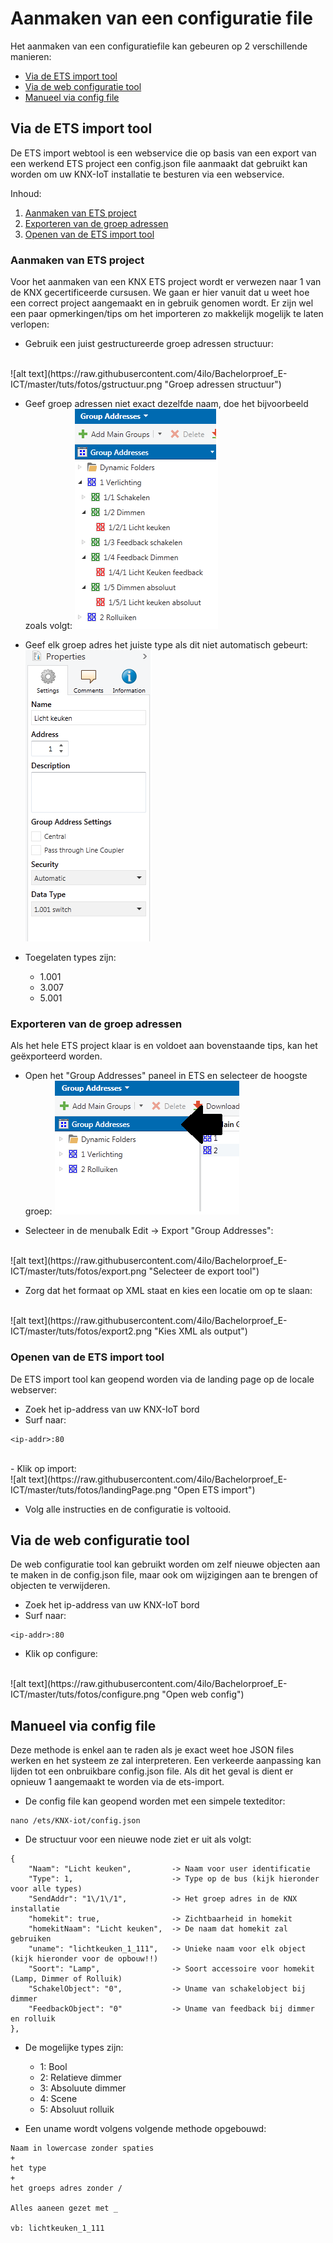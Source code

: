 # Aanmaken van een configuratie file

Het aanmaken van een configuratiefile kan gebeuren op 2 verschillende manieren:

- [Via de ETS import tool](#via-de-ets-import-tool)
- [Via de web configuratie tool](#via-de-web-configuratie-tool)
- [Manueel via config file](#manueel-via-config-file)

## Via de ETS import tool

De ETS import webtool is een webservice die op basis van een export van een werkend ETS project een config.json file aanmaakt dat gebruikt kan worden om uw KNX-IoT installatie te besturen via een webservice. 

Inhoud:

1. [Aanmaken van ETS project](#aanmaken-van-ets-project)
2. [Exporteren van de groep adressen](#exporteren-van-de-groep-adressen)
3. [Openen van de ETS import tool](#openen-van-de-ETS-import-tool)


### Aanmaken van ETS project

Voor het aanmaken van een KNX ETS project wordt er verwezen naar 1 van de KNX gecertificeerde cursusen. We gaan er hier vanuit dat u weet hoe een correct project aangemaakt en in gebruik genomen wordt. Er zijn wel een paar opmerkingen/tips om het importeren zo makkelijk mogelijk te laten verlopen:


- Gebruik een juist gestructureerde groep adressen structuur:
<br/>
![alt text](https://raw.githubusercontent.com/4ilo/Bachelorproef_E-ICT/master/tuts/fotos/gstructuur.png "Groep adressen structuur")


- Geef groep adressen niet exact dezelfde naam, doe het bijvoorbeeld zoals volgt:
![alt text](https://raw.githubusercontent.com/4ilo/Bachelorproef_E-ICT/master/tuts/fotos/gnaam.png "Namen van groep adressen")

- Geef elk groep adres het juiste type als dit niet automatisch gebeurt:
![alt text](https://raw.githubusercontent.com/4ilo/Bachelorproef_E-ICT/master/tuts/fotos/gtype.png "Type van groep adressen")
- Toegelaten types zijn:
	- 1.001
	- 3.007
	- 5.001


### Exporteren van de groep adressen

Als het hele ETS project klaar is en voldoet aan bovenstaande tips, kan het geëxporteerd worden.

- Open het "Group Addresses" paneel in ETS en selecteer de hoogste groep:
![alt text](https://raw.githubusercontent.com/4ilo/Bachelorproef_E-ICT/master/tuts/fotos/hoofdgroep.png "Selecteer de hoofdgroep")

- Selecteer in de menubalk Edit -> Export "Group Addresses":
<br/>
![alt text](https://raw.githubusercontent.com/4ilo/Bachelorproef_E-ICT/master/tuts/fotos/export.png "Selecteer de export tool")

- Zorg dat het formaat op XML staat en kies een locatie om op te slaan:
<br/>
![alt text](https://raw.githubusercontent.com/4ilo/Bachelorproef_E-ICT/master/tuts/fotos/export2.png "Kies XML als output")


### Openen van de ETS import tool

De ETS import tool kan geopend worden via de landing page op de locale webserver:

- Zoek het ip-address van uw KNX-IoT bord
- Surf naar:
```
<ip-addr>:80
```

<br/>
- Klik op import:
<br/>
![alt text](https://raw.githubusercontent.com/4ilo/Bachelorproef_E-ICT/master/tuts/fotos/landingPage.png "Open ETS import")

- Volg alle instructies en de configuratie is voltooid.


## Via de web configuratie tool

De web configuratie tool kan gebruikt worden om zelf nieuwe objecten aan te maken in de config.json file, maar ook om wijzigingen aan te brengen of objecten te verwijderen.

- Zoek het ip-address van uw KNX-IoT bord
- Surf naar:
```
<ip-addr>:80
```

- Klik op configure:
<br/>
![alt text](https://raw.githubusercontent.com/4ilo/Bachelorproef_E-ICT/master/tuts/fotos/configure.png "Open web config")


## Manueel via config file

Deze methode is enkel aan te raden als je exact weet hoe JSON files werken en het systeem ze zal interpreteren. Een verkeerde aanpassing kan lijden tot een onbruikbare config.json file. Als dit het geval is dient er opnieuw 1 aangemaakt te worden via de ets-import.


- De config file kan geopend worden met een simpele texteditor: 

```
nano /ets/KNX-iot/config.json
```


- De structuur voor een nieuwe node ziet er uit als volgt:

```
{
    "Naam": "Licht keuken",			-> Naam voor user identificatie
    "Type": 1,						-> Type op de bus (kijk hieronder voor alle types)
    "SendAddr": "1\/1\/1",			-> Het groep adres in de KNX installatie
    "homekit": true,				-> Zichtbaarheid in homekit
    "homekitNaam": "Licht keuken",	-> De naam dat homekit zal gebruiken
    "uname": "lichtkeuken_1_111",	-> Unieke naam voor elk object (kijk hieronder voor de opbouw!!)
    "Soort": "Lamp",				-> Soort accessoire voor homekit (Lamp, Dimmer of Rolluik)
    "SchakelObject": "0",			-> Uname van schakelobject bij dimmer 
    "FeedbackObject": "0"			-> Uname van feedback bij dimmer en rolluik
},
```


- De mogelijke types zijn:
	- 1: Bool
	- 2: Relatieve dimmer
	- 3: Absoluute dimmer
	- 4: Scene
	- 5: Absoluut rolluik


- Een uname wordt volgens volgende methode opgebouwd:

```
Naam in lowercase zonder spaties
+
het type
+
het groeps adres zonder /

Alles aaneen gezet met _

vb: lichtkeuken_1_111
```